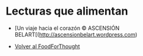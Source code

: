 # Lecturas que alimentan

* [Un viaje hacia el corazón © ASCENSIÓN BELART[(http://ascensionbelart.wordpress.com)

* [Volver al FoodForThought](./README.md)
